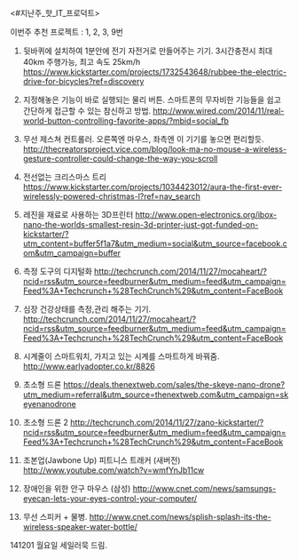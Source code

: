 
<#지난주_핫_IT_프로덕트>

이번주 추천 프로젝트 : 1, 2, 3, 9번

1. 뒷바퀴에 설치하여 1분안에 전기 자전거로 만들어주는 기기.
3시간충전시 최대 40km 주행가능, 최고 속도 25km/h
https://www.kickstarter.com/projects/1732543648/rubbee-the-electric-drive-for-bicycles?ref=discovery

2. 지정해놓은 기능이 바로 실행되는 물리 버튼.
스마트폰의 무자비한 기능들을 쉽고 간단하게 접근할 수 있는 참신하고 방법.
http://www.wired.com/2014/11/real-world-button-controlling-favorite-apps/?mbid=social_fb

3. 무선 제스쳐 컨트롤러.
오른쪽엔 마우스, 좌측엔 이 기기를 놓으면 편리할듯.
http://thecreatorsproject.vice.com/blog/look-ma-no-mouse-a-wireless-gesture-controller-could-change-the-way-you-scroll

4. 전선없는 크리스마스 트리
https://www.kickstarter.com/projects/1034423012/aura-the-first-ever-wirelessly-powered-christmas-l?ref=nav_search

5. 레진을 재료로 사용하는 3D프린터
http://www.open-electronics.org/ibox-nano-the-worlds-smallest-resin-3d-printer-just-got-funded-on-kickstarter/?utm_content=buffer5f1a7&utm_medium=social&utm_source=facebook.com&utm_campaign=buffer

6. 측정 도구의 디지털화
http://techcrunch.com/2014/11/27/mocaheart/?ncid=rss&utm_source=feedburner&utm_medium=feed&utm_campaign=Feed%3A+Techcrunch+%28TechCrunch%29&utm_content=FaceBook

7. 심장 건강상태를 측정,관리 해주는 기기.
http://techcrunch.com/2014/11/27/mocaheart/?ncid=rss&utm_source=feedburner&utm_medium=feed&utm_campaign=Feed%3A+Techcrunch+%28TechCrunch%29&utm_content=FaceBook

8. 시계줄이 스마트워치, 가지고 있는 시계를 스마트하게 바꿔줌.
http://www.earlyadopter.co.kr/8826

9. 초소형 드론
https://deals.thenextweb.com/sales/the-skeye-nano-drone?utm_medium=referral&utm_source=thenextweb.com&utm_campaign=skeyenanodrone

10. 초소형 드론 2
http://techcrunch.com/2014/11/27/zano-kickstarter/?ncid=rss&utm_source=feedburner&utm_medium=feed&utm_campaign=Feed%3A+Techcrunch+%28TechCrunch%29&utm_content=FaceBook

11. 조본업(Jawbone Up) 피트니스 트래커 (새버전)
http://www.youtube.com/watch?v=wmfYnJb11cw

12. 장애인을 위한 안구 마우스 (삼성)
http://www.cnet.com/news/samsungs-eyecan-lets-your-eyes-control-your-computer/

13. 무선 스피커 + 물병.
http://www.cnet.com/news/splish-splash-its-the-wireless-speaker-water-bottle/

141201 월요일 <Tech>
세일러묵 드림.

